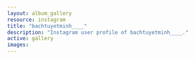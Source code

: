 ```yaml
---
layout: album_gallery
resource: instagram
title: "bachtuyetminh____"
description: "Instagram user profile of bachtuyetminh____."
active: gallery
images:
---
```

